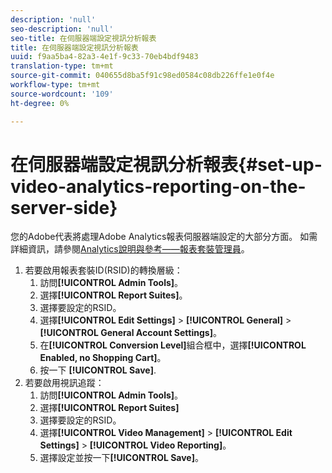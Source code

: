 ```yaml
---
description: 'null'
seo-description: 'null'
seo-title: 在伺服器端設定視訊分析報表
title: 在伺服器端設定視訊分析報表
uuid: f9aa5ba4-82a3-4e1f-9c33-70eb4bdf9483
translation-type: tm+mt
source-git-commit: 040655d8ba5f91c98ed0584c08db226ffe1e0f4e
workflow-type: tm+mt
source-wordcount: '109'
ht-degree: 0%

---
```



# 在伺服器端設定視訊分析報表{#set-up-video-analytics-reporting-on-the-server-side}

您的Adobe代表將處理Adobe Analytics報表伺服器端設定的大部分方面。 如需詳細資訊，請參閱[Analytics說明與參考——報表套裝管理員](https://microsite.omniture.com/t2/help/en_US/reference/#Report_Suite_Manager)。
1. 若要啟用報表套裝ID(RSID)的轉換層級：
   1. 訪問&#x200B;**[!UICONTROL Admin Tools]**。
   1. 選擇&#x200B;**[!UICONTROL Report Suites]**。
   1. 選擇要設定的RSID。
   1. 選擇&#x200B;**[!UICONTROL Edit Settings]** > **[!UICONTROL General]** > **[!UICONTROL General Account Settings]**。
   1. 在&#x200B;**[!UICONTROL Conversion Level]**&#x200B;組合框中，選擇&#x200B;**[!UICONTROL Enabled, no Shopping Cart]**。
   1. 按一下 **[!UICONTROL Save]**.
1. 若要啟用視訊追蹤：
   1. 訪問&#x200B;**[!UICONTROL Admin Tools]**。
   1. 選擇&#x200B;**[!UICONTROL Report Suites]**
   1. 選擇要設定的RSID。
   1. 選擇&#x200B;**[!UICONTROL Video Management]** > **[!UICONTROL Edit Settings]** > **[!UICONTROL Video Reporting]**。
   1. 選擇設定並按一下&#x200B;**[!UICONTROL Save]**。
